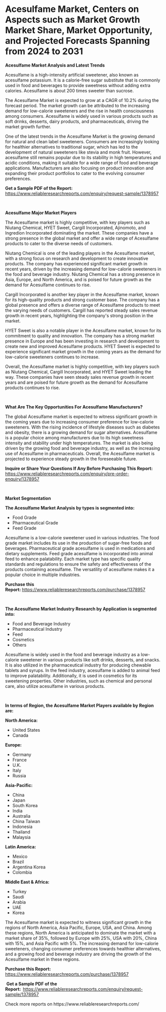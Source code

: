<p><h1>Acesulfame Market, Centers on Aspects such as Market Growth Market Share, Market Opportunity, and Projected Forecasts Spanning from 2024 to 2031</h1></p><p><strong>Acesulfame Market Analysis and Latest Trends</strong></p>
<p><p>Acesulfame is a high-intensity artificial sweetener, also known as acesulfame potassium. It is a calorie-free sugar substitute that is commonly used in food and beverages to provide sweetness without adding extra calories. Acesulfame is about 200 times sweeter than sucrose.</p><p>The Acesulfame Market is expected to grow at a CAGR of 10.2% during the forecast period. The market growth can be attributed to the increasing demand for low-calorie sweeteners and the rise in health consciousness among consumers. Acesulfame is widely used in various products such as soft drinks, desserts, dairy products, and pharmaceuticals, driving the market growth further.</p><p>One of the latest trends in the Acesulfame Market is the growing demand for natural and clean label sweeteners. Consumers are increasingly looking for healthier alternatives to traditional sugar, which has led to the development of natural sweeteners like stevia and monk fruit. However, acesulfame still remains popular due to its stability in high temperatures and acidic conditions, making it suitable for a wide range of food and beverage applications. Manufacturers are also focusing on product innovation and expanding their product portfolios to cater to the evolving consumer preferences.</p></p>
<p><strong>Get a Sample PDF of the Report:&nbsp;</strong> <a href="https://www.reliableresearchreports.com/enquiry/request-sample/1378957">https://www.reliableresearchreports.com/enquiry/request-sample/1378957</a></p>
<p>&nbsp;</p>
<p><strong>Acesulfame Major Market Players</strong></p>
<p><p>The Acesulfame market is highly competitive, with key players such as Niutang Chemical, HYET Sweet, Cargill Incorporated, Ajinomoto, and Ingredion Incorporated dominating the market. These companies have a strong presence in the global market and offer a wide range of Acesulfame products to cater to the diverse needs of customers.</p><p>Niutang Chemical is one of the leading players in the Acesulfame market, with a strong focus on research and development to create innovative products. The company has experienced significant market growth in recent years, driven by the increasing demand for low-calorie sweeteners in the food and beverage industry. Niutang Chemical has a strong presence in Asia, Europe, and North America, and is poised for future growth as the demand for Acesulfame continues to rise.</p><p>Cargill Incorporated is another key player in the Acesulfame market, known for its high-quality products and strong customer base. The company has a global presence and offers a diverse range of Acesulfame products to meet the varying needs of customers. Cargill has reported steady sales revenue growth in recent years, highlighting the company's strong position in the market.</p><p>HYET Sweet is also a notable player in the Acesulfame market, known for its commitment to quality and innovation. The company has a strong market presence in Europe and has been investing in research and development to create new and improved Acesulfame products. HYET Sweet is expected to experience significant market growth in the coming years as the demand for low-calorie sweeteners continues to increase.</p><p>Overall, the Acesulfame market is highly competitive, with key players such as Niutang Chemical, Cargill Incorporated, and HYET Sweet leading the way. These companies have seen steady sales revenue growth in recent years and are poised for future growth as the demand for Acesulfame products continues to rise.</p></p>
<p>&nbsp;</p>
<p><strong>What Are The Key Opportunities For Acesulfame Manufacturers?</strong></p>
<p><p>The global Acesulfame market is expected to witness significant growth in the coming years due to increasing consumer preference for low-calorie sweeteners. With the rising incidence of lifestyle diseases such as diabetes and obesity, there is a growing demand for sugar alternatives. Acesulfame is a popular choice among manufacturers due to its high sweetness intensity and stability under high temperatures. The market is also being driven by the growing food and beverage industry, as well as the increasing use of Acesulfame in pharmaceuticals. Overall, the Acesulfame market is projected to experience steady growth in the foreseeable future.</p></p>
<p><strong>Inquire or Share Your Questions If Any Before Purchasing This Report:</strong> <a href="https://www.reliableresearchreports.com/enquiry/pre-order-enquiry/1378957">https://www.reliableresearchreports.com/enquiry/pre-order-enquiry/1378957</a></p>
<p>&nbsp;</p>
<p><strong>Market Segmentation</strong></p>
<p><strong>The Acesulfame Market Analysis by types is segmented into:</strong></p>
<p><ul><li>Food Grade</li><li>Pharmaceutical Grade</li><li>Feed Grade</li></ul></p>
<p><p>Acesulfame is a low-calorie sweetener used in various industries. The food grade market includes its use in the production of sugar-free foods and beverages. Pharmaceutical grade acesulfame is used in medications and dietary supplements. Feed grade acesulfame is incorporated into animal feed to enhance palatability. Each market type has specific quality standards and regulations to ensure the safety and effectiveness of the products containing acesulfame. The versatility of acesulfame makes it a popular choice in multiple industries.</p></p>
<p><strong>Purchase this Report:&nbsp;</strong><a href="https://www.reliableresearchreports.com/purchase/1378957">https://www.reliableresearchreports.com/purchase/1378957</a></p>
<p>&nbsp;</p>
<p><strong>The Acesulfame Market Industry Research by Application is segmented into:</strong></p>
<p><ul><li>Food and Beverage Industry</li><li>Pharmaceutical Industry</li><li>Feed</li><li>Cosmetics</li><li>Others</li></ul></p>
<p><p>Acesulfame is widely used in the food and beverage industry as a low-calorie sweetener in various products like soft drinks, desserts, and snacks. It is also utilized in the pharmaceutical industry for producing chewable tablets and syrups. In the feed industry, acesulfame is added to animal feed to improve palatability. Additionally, it is used in cosmetics for its sweetening properties. Other industries, such as chemical and personal care, also utilize acesulfame in various products.</p></p>
<p>&nbsp;</p>
<p><strong>In terms of Region, the Acesulfame Market Players available by Region are:</strong></p>
<p>
    <p> <strong> North America: </strong>
        <ul>
            <li>United States</li>
            <li>Canada</li>
        </ul>
        </p> 
    <p> <strong> Europe: </strong>
        <ul>
            <li>Germany</li>
            <li>France</li>
            <li>U.K.</li>
            <li>Italy</li>
            <li>Russia</li>
        </ul>
        </p> 
    <p> <strong> Asia-Pacific: </strong>
        <ul>
            <li>China</li>
            <li>Japan</li>
            <li>South Korea</li>
            <li>India</li>
            <li>Australia</li>
            <li>China Taiwan</li>
            <li>Indonesia</li>
            <li>Thailand</li>
            <li>Malaysia</li>
        </ul>
        </p> 
    <p> <strong> Latin America: </strong>
        <ul>
            <li>Mexico</li>
            <li>Brazil</li>
            <li>Argentina Korea</li>
            <li>Colombia</li>
        </ul>
        </p> 
    <p> <strong> Middle East & Africa: </strong>
        <ul>
            <li>Turkey</li>
            <li>Saudi</li>
            <li>Arabia</li>
            <li>UAE</li>
            <li>Korea</li>
        </ul>
    </p>
    </p>
<p><p>The Acesulfame market is expected to witness significant growth in the regions of North America, Asia Pacific, Europe, USA, and China. Among these regions, North America is anticipated to dominate the market with a market share of 35%, followed by Europe with 25%, USA with 20%, China with 15%, and Asia Pacific with 5%. The increasing demand for low-calorie sweeteners, changing consumer preferences towards healthier alternatives, and a growing food and beverage industry are driving the growth of the Acesulfame market in these regions.</p></p>
<p><strong>Purchase this Report: </strong><a href="https://www.reliableresearchreports.com/purchase/1378957">https://www.reliableresearchreports.com/purchase/1378957</a></p>
<p>&nbsp;<strong>Get a Sample PDF of the Report:&nbsp;&nbsp;</strong><a href="https://www.reliableresearchreports.com/enquiry/request-sample/1378957">https://www.reliableresearchreports.com/enquiry/request-sample/1378957</a></p>
<p><strong></strong></p>
<p>Check more reports on https://www.reliableresearchreports.com/</p>
